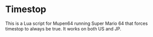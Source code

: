 # Timestop

This is a Lua script for Mupen64 running Super Mario 64 that forces timestop to always be true. It works on both US and JP.
